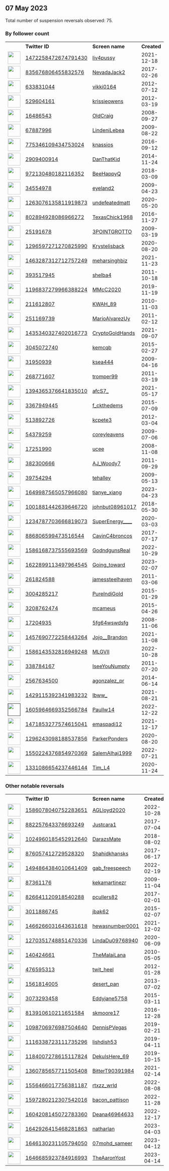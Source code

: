 
## 07 May 2023
Total number of suspension reversals observed: 75.

### By follower count
<table><tr><th></th><th align="left">Twitter ID</th><th align="left">Screen name</th>
<th align="left">Created</th><th align="left">Status</th><th align="left">Suspended</th><th align="left">Followers</th>
<tr><td><a href="https://pbs.twimg.com/profile_images/1654308862571294720/tL4cCaud_normal.jpg"><img src="https://pbs.twimg.com/profile_images/1654308862571294720/tL4cCaud_normal.jpg" width="40px" height="40px" align="center"/></a></td><td><a href="https://twitter.com/intent/user?user_id=1472258472674791430">1472258472674791430</a></td><td><a href="https://twitter.com/liv4pussy">liv4pussy</a></td><td>2021-12-18</td><td align="center"></td><td>2023-04-09</td><td>81245</td></tr>
<tr><td><a href="https://pbs.twimg.com/profile_images/1252693025546854400/iF0RiL5k_normal.jpg"><img src="https://pbs.twimg.com/profile_images/1252693025546854400/iF0RiL5k_normal.jpg" width="40px" height="40px" align="center"/></a></td><td><a href="https://twitter.com/intent/user?user_id=835676806455832576">835676806455832576</a></td><td><a href="https://twitter.com/NevadaJack2">NevadaJack2</a></td><td>2017-02-26</td><td align="center"></td><td></td><td>37739</td></tr>
<tr><td><a href="https://pbs.twimg.com/profile_images/1639981291671257088/AkN4oRlR_normal.jpg"><img src="https://pbs.twimg.com/profile_images/1639981291671257088/AkN4oRlR_normal.jpg" width="40px" height="40px" align="center"/></a></td><td><a href="https://twitter.com/intent/user?user_id=633831044">633831044</a></td><td><a href="https://twitter.com/vikki0164">vikki0164</a></td><td>2012-07-12</td><td align="center"></td><td>2023-04-27</td><td>26711</td></tr>
<tr><td><a href="https://pbs.twimg.com/profile_images/1330985621456887813/Aw2tKMnE_normal.jpg"><img src="https://pbs.twimg.com/profile_images/1330985621456887813/Aw2tKMnE_normal.jpg" width="40px" height="40px" align="center"/></a></td><td><a href="https://twitter.com/intent/user?user_id=529604161">529604161</a></td><td><a href="https://twitter.com/krissieowens">krissieowens</a></td><td>2012-03-19</td><td align="center"></td><td></td><td>8813</td></tr>
<tr><td><a href="https://pbs.twimg.com/profile_images/1005210318216167424/AcfC-pRi_normal.jpg"><img src="https://pbs.twimg.com/profile_images/1005210318216167424/AcfC-pRi_normal.jpg" width="40px" height="40px" align="center"/></a></td><td><a href="https://twitter.com/intent/user?user_id=16486543">16486543</a></td><td><a href="https://twitter.com/OldCraig">OldCraig</a></td><td>2008-09-27</td><td align="center"></td><td></td><td>7786</td></tr>
<tr><td><a href="https://pbs.twimg.com/profile_images/1633380602492665857/j3_o7sNQ_normal.jpg"><img src="https://pbs.twimg.com/profile_images/1633380602492665857/j3_o7sNQ_normal.jpg" width="40px" height="40px" align="center"/></a></td><td><a href="https://twitter.com/intent/user?user_id=67887996">67887996</a></td><td><a href="https://twitter.com/LindeniLebea">LindeniLebea</a></td><td>2009-08-22</td><td align="center"></td><td>2022-12-26</td><td>7303</td></tr>
<tr><td><a href="https://pbs.twimg.com/profile_images/818859420792881153/YVAxOmRH_normal.jpg"><img src="https://pbs.twimg.com/profile_images/818859420792881153/YVAxOmRH_normal.jpg" width="40px" height="40px" align="center"/></a></td><td><a href="https://twitter.com/intent/user?user_id=775346109434753024">775346109434753024</a></td><td><a href="https://twitter.com/knassios">knassios</a></td><td>2016-09-12</td><td align="center">🔒</td><td></td><td>5690</td></tr>
<tr><td><a href="https://pbs.twimg.com/profile_images/1653291888236204032/fCCZwfVa_normal.jpg"><img src="https://pbs.twimg.com/profile_images/1653291888236204032/fCCZwfVa_normal.jpg" width="40px" height="40px" align="center"/></a></td><td><a href="https://twitter.com/intent/user?user_id=2909400914">2909400914</a></td><td><a href="https://twitter.com/DanThatKid">DanThatKid</a></td><td>2014-11-24</td><td align="center"></td><td></td><td>5420</td></tr>
<tr><td><a href="https://pbs.twimg.com/profile_images/1278905322426339328/lgW_zhCK_normal.jpg"><img src="https://pbs.twimg.com/profile_images/1278905322426339328/lgW_zhCK_normal.jpg" width="40px" height="40px" align="center"/></a></td><td><a href="https://twitter.com/intent/user?user_id=972130480182116352">972130480182116352</a></td><td><a href="https://twitter.com/BeeHappyQ">BeeHappyQ</a></td><td>2018-03-09</td><td align="center"></td><td></td><td>3404</td></tr>
<tr><td><a href="https://pbs.twimg.com/profile_images/1344559172705247232/VqL2MJEu_normal.jpg"><img src="https://pbs.twimg.com/profile_images/1344559172705247232/VqL2MJEu_normal.jpg" width="40px" height="40px" align="center"/></a></td><td><a href="https://twitter.com/intent/user?user_id=34554978">34554978</a></td><td><a href="https://twitter.com/eyeland2">eyeland2</a></td><td>2009-04-23</td><td align="center"></td><td>2023-02-09</td><td>3021</td></tr>
<tr><td><a href="https://pbs.twimg.com/profile_images/1652385525058215936/H8k64CHd_normal.jpg"><img src="https://pbs.twimg.com/profile_images/1652385525058215936/H8k64CHd_normal.jpg" width="40px" height="40px" align="center"/></a></td><td><a href="https://twitter.com/intent/user?user_id=1263076135811919873">1263076135811919873</a></td><td><a href="https://twitter.com/undefeatedmatt">undefeatedmatt</a></td><td>2020-05-20</td><td align="center"></td><td>2022-02-25</td><td>2837</td></tr>
<tr><td><a href="https://pbs.twimg.com/profile_images/947459505771700224/GADdAIta_normal.jpg"><img src="https://pbs.twimg.com/profile_images/947459505771700224/GADdAIta_normal.jpg" width="40px" height="40px" align="center"/></a></td><td><a href="https://twitter.com/intent/user?user_id=802894928086966272">802894928086966272</a></td><td><a href="https://twitter.com/TexasChick1968">TexasChick1968</a></td><td>2016-11-27</td><td align="center"></td><td></td><td>2756</td></tr>
<tr><td><a href="https://pbs.twimg.com/profile_images/651301348407775232/G3ezNLyn_normal.png"><img src="https://pbs.twimg.com/profile_images/651301348407775232/G3ezNLyn_normal.png" width="40px" height="40px" align="center"/></a></td><td><a href="https://twitter.com/intent/user?user_id=25191678">25191678</a></td><td><a href="https://twitter.com/3POINTGROTTO">3POINTGROTTO</a></td><td>2009-03-19</td><td align="center"></td><td></td><td>1570</td></tr>
<tr><td><a href="https://pbs.twimg.com/profile_images/1572246676995194884/O2JrAHsQ_normal.jpg"><img src="https://pbs.twimg.com/profile_images/1572246676995194884/O2JrAHsQ_normal.jpg" width="40px" height="40px" align="center"/></a></td><td><a href="https://twitter.com/intent/user?user_id=1296597271270825990">1296597271270825990</a></td><td><a href="https://twitter.com/Krystelisback">Krystelisback</a></td><td>2020-08-20</td><td align="center"></td><td>2022-09-26</td><td>1324</td></tr>
<tr><td><a href="https://pbs.twimg.com/profile_images/1608196061226729472/dWzoOTXT_normal.jpg"><img src="https://pbs.twimg.com/profile_images/1608196061226729472/dWzoOTXT_normal.jpg" width="40px" height="40px" align="center"/></a></td><td><a href="https://twitter.com/intent/user?user_id=1463287312712757249">1463287312712757249</a></td><td><a href="https://twitter.com/meharsinghbiz">meharsinghbiz</a></td><td>2021-11-23</td><td align="center"></td><td>2023-01-16</td><td>1261</td></tr>
<tr><td><a href="https://pbs.twimg.com/profile_images/1633896266227695621/6kfICk5k_normal.jpg"><img src="https://pbs.twimg.com/profile_images/1633896266227695621/6kfICk5k_normal.jpg" width="40px" height="40px" align="center"/></a></td><td><a href="https://twitter.com/intent/user?user_id=393517945">393517945</a></td><td><a href="https://twitter.com/shelba4">shelba4</a></td><td>2011-10-18</td><td align="center"></td><td>2023-04-27</td><td>871</td></tr>
<tr><td><a href="https://pbs.twimg.com/profile_images/1204294212101038080/_wX-CxJR_normal.jpg"><img src="https://pbs.twimg.com/profile_images/1204294212101038080/_wX-CxJR_normal.jpg" width="40px" height="40px" align="center"/></a></td><td><a href="https://twitter.com/intent/user?user_id=1196837279966388224">1196837279966388224</a></td><td><a href="https://twitter.com/MMcC2020">MMcC2020</a></td><td>2019-11-19</td><td align="center"></td><td></td><td>784</td></tr>
<tr><td><a href="https://pbs.twimg.com/profile_images/1421066387557163009/9nqy4Ghj_normal.jpg"><img src="https://pbs.twimg.com/profile_images/1421066387557163009/9nqy4Ghj_normal.jpg" width="40px" height="40px" align="center"/></a></td><td><a href="https://twitter.com/intent/user?user_id=211612807">211612807</a></td><td><a href="https://twitter.com/KWAH_89">KWAH_89</a></td><td>2010-11-03</td><td align="center"></td><td>2023-01-09</td><td>771</td></tr>
<tr><td><a href="https://pbs.twimg.com/profile_images/1352492741910028288/yqb8KKjb_normal.jpg"><img src="https://pbs.twimg.com/profile_images/1352492741910028288/yqb8KKjb_normal.jpg" width="40px" height="40px" align="center"/></a></td><td><a href="https://twitter.com/intent/user?user_id=251169739">251169739</a></td><td><a href="https://twitter.com/MarioAlvarezUy">MarioAlvarezUy</a></td><td>2011-02-12</td><td align="center">🔒</td><td>2022-09-13</td><td>762</td></tr>
<tr><td><a href="https://pbs.twimg.com/profile_images/1650867252093132801/xJNDmvrd_normal.jpg"><img src="https://pbs.twimg.com/profile_images/1650867252093132801/xJNDmvrd_normal.jpg" width="40px" height="40px" align="center"/></a></td><td><a href="https://twitter.com/intent/user?user_id=1435340327402016773">1435340327402016773</a></td><td><a href="https://twitter.com/CryptoGoldHands">CryptoGoldHands</a></td><td>2021-09-07</td><td align="center"></td><td>2023-01-27</td><td>711</td></tr>
<tr><td><a href="https://pbs.twimg.com/profile_images/1326938395277488133/rUbUpJCy_normal.jpg"><img src="https://pbs.twimg.com/profile_images/1326938395277488133/rUbUpJCy_normal.jpg" width="40px" height="40px" align="center"/></a></td><td><a href="https://twitter.com/intent/user?user_id=3045072740">3045072740</a></td><td><a href="https://twitter.com/kemcqb">kemcqb</a></td><td>2015-02-27</td><td align="center"></td><td></td><td>670</td></tr>
<tr><td><a href="https://pbs.twimg.com/profile_images/1094836665330262016/zRAXGBzN_normal.jpg"><img src="https://pbs.twimg.com/profile_images/1094836665330262016/zRAXGBzN_normal.jpg" width="40px" height="40px" align="center"/></a></td><td><a href="https://twitter.com/intent/user?user_id=31950939">31950939</a></td><td><a href="https://twitter.com/ksea444">ksea444</a></td><td>2009-04-16</td><td align="center"></td><td>2022-04-05</td><td>665</td></tr>
<tr><td><a href="https://pbs.twimg.com/profile_images/1170294652638912513/kfrNr11__normal.jpg"><img src="https://pbs.twimg.com/profile_images/1170294652638912513/kfrNr11__normal.jpg" width="40px" height="40px" align="center"/></a></td><td><a href="https://twitter.com/intent/user?user_id=268771607">268771607</a></td><td><a href="https://twitter.com/tromper99">tromper99</a></td><td>2011-03-19</td><td align="center"></td><td></td><td>660</td></tr>
<tr><td><a href="https://pbs.twimg.com/profile_images/1532012205809487872/Y9iwE5Nj_normal.jpg"><img src="https://pbs.twimg.com/profile_images/1532012205809487872/Y9iwE5Nj_normal.jpg" width="40px" height="40px" align="center"/></a></td><td><a href="https://twitter.com/intent/user?user_id=1394365376641835010">1394365376641835010</a></td><td><a href="https://twitter.com/afcS7_">afcS7_</a></td><td>2021-05-17</td><td align="center"></td><td></td><td>633</td></tr>
<tr><td><a href="https://pbs.twimg.com/profile_images/1214251860091179018/UB7MPHPE_normal.jpg"><img src="https://pbs.twimg.com/profile_images/1214251860091179018/UB7MPHPE_normal.jpg" width="40px" height="40px" align="center"/></a></td><td><a href="https://twitter.com/intent/user?user_id=3367949445">3367949445</a></td><td><a href="https://twitter.com/f_ckthedems">f_ckthedems</a></td><td>2015-07-09</td><td align="center"></td><td></td><td>368</td></tr>
<tr><td><a href="https://pbs.twimg.com/profile_images/546193261564817408/68SStaTz_normal.jpeg"><img src="https://pbs.twimg.com/profile_images/546193261564817408/68SStaTz_normal.jpeg" width="40px" height="40px" align="center"/></a></td><td><a href="https://twitter.com/intent/user?user_id=513892726">513892726</a></td><td><a href="https://twitter.com/kcpete3">kcpete3</a></td><td>2012-03-04</td><td align="center"></td><td></td><td>358</td></tr>
<tr><td><a href="https://pbs.twimg.com/profile_images/1095027996816232449/VR0sQ79__normal.jpg"><img src="https://pbs.twimg.com/profile_images/1095027996816232449/VR0sQ79__normal.jpg" width="40px" height="40px" align="center"/></a></td><td><a href="https://twitter.com/intent/user?user_id=54379259">54379259</a></td><td><a href="https://twitter.com/coreyleavens">coreyleavens</a></td><td>2009-07-06</td><td align="center"></td><td></td><td>347</td></tr>
<tr><td><a href="https://pbs.twimg.com/profile_images/1522210014/Blue_Lace_16_normal.JPG"><img src="https://pbs.twimg.com/profile_images/1522210014/Blue_Lace_16_normal.JPG" width="40px" height="40px" align="center"/></a></td><td><a href="https://twitter.com/intent/user?user_id=17251990">17251990</a></td><td><a href="https://twitter.com/ucee">ucee</a></td><td>2008-11-08</td><td align="center"></td><td>2023-03-10</td><td>287</td></tr>
<tr><td><a href="https://pbs.twimg.com/profile_images/1647950077967880193/umMv2Tb2_normal.jpg"><img src="https://pbs.twimg.com/profile_images/1647950077967880193/umMv2Tb2_normal.jpg" width="40px" height="40px" align="center"/></a></td><td><a href="https://twitter.com/intent/user?user_id=382300666">382300666</a></td><td><a href="https://twitter.com/AJ_Woody7">AJ_Woody7</a></td><td>2011-09-29</td><td align="center"></td><td>2023-03-26</td><td>267</td></tr>
<tr><td><a href="https://pbs.twimg.com/profile_images/1655023164210966528/tKrd-uTG_normal.jpg"><img src="https://pbs.twimg.com/profile_images/1655023164210966528/tKrd-uTG_normal.jpg" width="40px" height="40px" align="center"/></a></td><td><a href="https://twitter.com/intent/user?user_id=39754294">39754294</a></td><td><a href="https://twitter.com/tehalley">tehalley</a></td><td>2009-05-13</td><td align="center"></td><td></td><td>244</td></tr>
<tr><td><a href="https://pbs.twimg.com/profile_images/1650009754012352513/DhvtYM6y_normal.jpg"><img src="https://pbs.twimg.com/profile_images/1650009754012352513/DhvtYM6y_normal.jpg" width="40px" height="40px" align="center"/></a></td><td><a href="https://twitter.com/intent/user?user_id=1649987565057966080">1649987565057966080</a></td><td><a href="https://twitter.com/tianye_xiang">tianye_xiang</a></td><td>2023-04-23</td><td align="center"></td><td>2023-05-01</td><td>233</td></tr>
<tr><td><a href="https://pbs.twimg.com/profile_images/1012075980721180672/GrDqA0I7_normal.jpg"><img src="https://pbs.twimg.com/profile_images/1012075980721180672/GrDqA0I7_normal.jpg" width="40px" height="40px" align="center"/></a></td><td><a href="https://twitter.com/intent/user?user_id=1001881442639646720">1001881442639646720</a></td><td><a href="https://twitter.com/johnbut08961017">johnbut08961017</a></td><td>2018-05-30</td><td align="center"></td><td></td><td>173</td></tr>
<tr><td><a href="https://pbs.twimg.com/profile_images/1557632761288347648/G7qn_tjT_normal.jpg"><img src="https://pbs.twimg.com/profile_images/1557632761288347648/G7qn_tjT_normal.jpg" width="40px" height="40px" align="center"/></a></td><td><a href="https://twitter.com/intent/user?user_id=1234787703666819073">1234787703666819073</a></td><td><a href="https://twitter.com/SuperEnergy____">SuperEnergy____</a></td><td>2020-03-03</td><td align="center">🔒</td><td>2023-03-02</td><td>136</td></tr>
<tr><td><a href="https://pbs.twimg.com/profile_images/1269279201946824704/H2WM9khJ_normal.jpg"><img src="https://pbs.twimg.com/profile_images/1269279201946824704/H2WM9khJ_normal.jpg" width="40px" height="40px" align="center"/></a></td><td><a href="https://twitter.com/intent/user?user_id=886806599473516544">886806599473516544</a></td><td><a href="https://twitter.com/CavinC4broncos">CavinC4broncos</a></td><td>2017-07-17</td><td align="center"></td><td></td><td>119</td></tr>
<tr><td><a href="https://pbs.twimg.com/profile_images/1586169370643947523/jOUwMKfQ_normal.jpg"><img src="https://pbs.twimg.com/profile_images/1586169370643947523/jOUwMKfQ_normal.jpg" width="40px" height="40px" align="center"/></a></td><td><a href="https://twitter.com/intent/user?user_id=1586168737555693569">1586168737555693569</a></td><td><a href="https://twitter.com/GodndgunsReal">GodndgunsReal</a></td><td>2022-10-29</td><td align="center"></td><td>2022-11-12</td><td>119</td></tr>
<tr><td><a href="https://pbs.twimg.com/profile_images/1647940579442192385/tGcdOXgH_normal.jpg"><img src="https://pbs.twimg.com/profile_images/1647940579442192385/tGcdOXgH_normal.jpg" width="40px" height="40px" align="center"/></a></td><td><a href="https://twitter.com/intent/user?user_id=1622899113497964545">1622899113497964545</a></td><td><a href="https://twitter.com/Going_toward">Going_toward</a></td><td>2023-02-07</td><td align="center"></td><td>2023-03-30</td><td>114</td></tr>
<tr><td><a href="https://pbs.twimg.com/profile_images/1264499416/brujah_by_hakanerdemir-d33gfxl_normal.png"><img src="https://pbs.twimg.com/profile_images/1264499416/brujah_by_hakanerdemir-d33gfxl_normal.png" width="40px" height="40px" align="center"/></a></td><td><a href="https://twitter.com/intent/user?user_id=261824588">261824588</a></td><td><a href="https://twitter.com/jamessteelhaven">jamessteelhaven</a></td><td>2011-03-06</td><td align="center"></td><td></td><td>90</td></tr>
<tr><td><a href="https://pbs.twimg.com/profile_images/1577471902217637891/2Mq80fkd_normal.jpg"><img src="https://pbs.twimg.com/profile_images/1577471902217637891/2Mq80fkd_normal.jpg" width="40px" height="40px" align="center"/></a></td><td><a href="https://twitter.com/intent/user?user_id=3004285217">3004285217</a></td><td><a href="https://twitter.com/PureIndiGold">PureIndiGold</a></td><td>2015-01-29</td><td align="center"></td><td>2022-12-03</td><td>75</td></tr>
<tr><td><a href="https://pbs.twimg.com/profile_images/924156384446418945/D5fKNtwJ_normal.jpg"><img src="https://pbs.twimg.com/profile_images/924156384446418945/D5fKNtwJ_normal.jpg" width="40px" height="40px" align="center"/></a></td><td><a href="https://twitter.com/intent/user?user_id=3208762474">3208762474</a></td><td><a href="https://twitter.com/mcameus">mcameus</a></td><td>2015-04-26</td><td align="center"></td><td></td><td>75</td></tr>
<tr><td><a href="https://pbs.twimg.com/profile_images/1640716802488680448/GTz9UHkK_normal.jpg"><img src="https://pbs.twimg.com/profile_images/1640716802488680448/GTz9UHkK_normal.jpg" width="40px" height="40px" align="center"/></a></td><td><a href="https://twitter.com/intent/user?user_id=17204935">17204935</a></td><td><a href="https://twitter.com/5fg64wswdsfg">5fg64wswdsfg</a></td><td>2008-11-06</td><td align="center"></td><td></td><td>71</td></tr>
<tr><td><a href="https://pbs.twimg.com/profile_images/1462161943364399105/1EnbUYNj_normal.jpg"><img src="https://pbs.twimg.com/profile_images/1462161943364399105/1EnbUYNj_normal.jpg" width="40px" height="40px" align="center"/></a></td><td><a href="https://twitter.com/intent/user?user_id=1457690772258443264">1457690772258443264</a></td><td><a href="https://twitter.com/Jojo__Brandon">Jojo__Brandon</a></td><td>2021-11-08</td><td align="center"></td><td>2022-02-13</td><td>70</td></tr>
<tr><td><a href="https://pbs.twimg.com/profile_images/1594439004803502081/w8wg68Ie_normal.jpg"><img src="https://pbs.twimg.com/profile_images/1594439004803502081/w8wg68Ie_normal.jpg" width="40px" height="40px" align="center"/></a></td><td><a href="https://twitter.com/intent/user?user_id=1586143532816949248">1586143532816949248</a></td><td><a href="https://twitter.com/MLGVII">MLGVII</a></td><td>2022-10-28</td><td align="center"></td><td>2023-01-09</td><td>57</td></tr>
<tr><td><a href="https://pbs.twimg.com/profile_images/1347769455036784642/KY92L19b_normal.jpg"><img src="https://pbs.twimg.com/profile_images/1347769455036784642/KY92L19b_normal.jpg" width="40px" height="40px" align="center"/></a></td><td><a href="https://twitter.com/intent/user?user_id=338784167">338784167</a></td><td><a href="https://twitter.com/IseeYouNumpty">IseeYouNumpty</a></td><td>2011-07-20</td><td align="center"></td><td></td><td>56</td></tr>
<tr><td><a href="https://pbs.twimg.com/profile_images/1326705999424708608/EqG1_dZe_normal.jpg"><img src="https://pbs.twimg.com/profile_images/1326705999424708608/EqG1_dZe_normal.jpg" width="40px" height="40px" align="center"/></a></td><td><a href="https://twitter.com/intent/user?user_id=2567634500">2567634500</a></td><td><a href="https://twitter.com/agonzalez_pr">agonzalez_pr</a></td><td>2014-06-14</td><td align="center"></td><td></td><td>54</td></tr>
<tr><td><a href="https://pbs.twimg.com/profile_images/1468350121771511810/dF2Xhr9w_normal.jpg"><img src="https://pbs.twimg.com/profile_images/1468350121771511810/dF2Xhr9w_normal.jpg" width="40px" height="40px" align="center"/></a></td><td><a href="https://twitter.com/intent/user?user_id=1429115392341983232">1429115392341983232</a></td><td><a href="https://twitter.com/Ibww_">Ibww_</a></td><td>2021-08-21</td><td align="center"></td><td>2023-01-18</td><td>54</td></tr>
<tr><td><a href=""><img src="" width="40px" height="40px" align="center"/></a></td><td><a href="https://twitter.com/intent/user?user_id=1605964669352566784">1605964669352566784</a></td><td><a href="https://twitter.com/Paullw14">Paullw14</a></td><td>2022-12-22</td><td align="center"></td><td>2023-05-04</td><td>52</td></tr>
<tr><td><a href="https://pbs.twimg.com/profile_images/1471853733956911108/nN1viAZY_normal.jpg"><img src="https://pbs.twimg.com/profile_images/1471853733956911108/nN1viAZY_normal.jpg" width="40px" height="40px" align="center"/></a></td><td><a href="https://twitter.com/intent/user?user_id=1471853277574615041">1471853277574615041</a></td><td><a href="https://twitter.com/emaspadi12">emaspadi12</a></td><td>2021-12-17</td><td align="center"></td><td>2022-11-20</td><td>50</td></tr>
<tr><td><a href="https://pbs.twimg.com/profile_images/1296245430263484421/wfAYgzvs_normal.jpg"><img src="https://pbs.twimg.com/profile_images/1296245430263484421/wfAYgzvs_normal.jpg" width="40px" height="40px" align="center"/></a></td><td><a href="https://twitter.com/intent/user?user_id=1296243098188537856">1296243098188537856</a></td><td><a href="https://twitter.com/ParkerPonders">ParkerPonders</a></td><td>2020-08-20</td><td align="center"></td><td>2022-10-30</td><td>49</td></tr>
<tr><td><a href="https://pbs.twimg.com/profile_images/1550225092398940163/kybbhyYZ_normal.jpg"><img src="https://pbs.twimg.com/profile_images/1550225092398940163/kybbhyYZ_normal.jpg" width="40px" height="40px" align="center"/></a></td><td><a href="https://twitter.com/intent/user?user_id=1550224376854970369">1550224376854970369</a></td><td><a href="https://twitter.com/SalemAlhaj1999">SalemAlhaj1999</a></td><td>2022-07-21</td><td align="center"></td><td>2023-02-27</td><td>42</td></tr>
<tr><td><a href="https://pbs.twimg.com/profile_images/1515478332250505216/8cx-4Ih8_normal.jpg"><img src="https://pbs.twimg.com/profile_images/1515478332250505216/8cx-4Ih8_normal.jpg" width="40px" height="40px" align="center"/></a></td><td><a href="https://twitter.com/intent/user?user_id=1331086654237446144">1331086654237446144</a></td><td><a href="https://twitter.com/Tim_L4">Tim_L4</a></td><td>2020-11-24</td><td align="center"></td><td>2023-03-24</td><td>40</td></tr>
</table>

### Other notable reversals
<table><tr><th></th><th align="left">Twitter ID</th><th align="left">Screen name</th>
<th align="left">Created</th><th align="left">Status</th><th align="left">Suspended</th><th align="left">Followers</th>
<tr><td><a href="https://pbs.twimg.com/profile_images/1622713139690184709/L-KJeysi_normal.jpg"><img src="https://pbs.twimg.com/profile_images/1622713139690184709/L-KJeysi_normal.jpg" width="40px" height="40px" align="center"/></a></td><td><a href="https://twitter.com/intent/user?user_id=1586078040752283651">1586078040752283651</a></td><td><a href="https://twitter.com/AGLloyd2020">AGLloyd2020</a></td><td>2022-10-28</td><td align="center"></td><td>2023-03-01</td><td>2</td></tr>
<tr><td><a href="https://pbs.twimg.com/profile_images/1497774015636779010/a75KOTog_normal.jpg"><img src="https://pbs.twimg.com/profile_images/1497774015636779010/a75KOTog_normal.jpg" width="40px" height="40px" align="center"/></a></td><td><a href="https://twitter.com/intent/user?user_id=882257643376693249">882257643376693249</a></td><td><a href="https://twitter.com/Justcara1">Justcara1</a></td><td>2017-07-04</td><td align="center"></td><td>2022-12-30</td><td>12</td></tr>
<tr><td><a href="https://pbs.twimg.com/profile_images/1425569373545246725/6-VzZKjO_normal.jpg"><img src="https://pbs.twimg.com/profile_images/1425569373545246725/6-VzZKjO_normal.jpg" width="40px" height="40px" align="center"/></a></td><td><a href="https://twitter.com/intent/user?user_id=1024960185452912640">1024960185452912640</a></td><td><a href="https://twitter.com/DarazsMate">DarazsMate</a></td><td>2018-08-02</td><td align="center"></td><td>2023-01-10</td><td>37</td></tr>
<tr><td><a href="https://pbs.twimg.com/profile_images/1655022865865928704/FjvyycOh_normal.jpg"><img src="https://pbs.twimg.com/profile_images/1655022865865928704/FjvyycOh_normal.jpg" width="40px" height="40px" align="center"/></a></td><td><a href="https://twitter.com/intent/user?user_id=876057412729528320">876057412729528320</a></td><td><a href="https://twitter.com/Shahidkhansks">Shahidkhansks</a></td><td>2017-06-17</td><td align="center"></td><td>2023-02-15</td><td>32</td></tr>
<tr><td><a href="https://pbs.twimg.com/profile_images/1495008089409470464/MSsrRhaL_normal.jpg"><img src="https://pbs.twimg.com/profile_images/1495008089409470464/MSsrRhaL_normal.jpg" width="40px" height="40px" align="center"/></a></td><td><a href="https://twitter.com/intent/user?user_id=1494864384010641409">1494864384010641409</a></td><td><a href="https://twitter.com/gab_freespeech">gab_freespeech</a></td><td>2022-02-19</td><td align="center"></td><td>2022-07-23</td><td>39</td></tr>
<tr><td><a href="https://pbs.twimg.com/profile_images/508106211/keka_normal.JPG"><img src="https://pbs.twimg.com/profile_images/508106211/keka_normal.JPG" width="40px" height="40px" align="center"/></a></td><td><a href="https://twitter.com/intent/user?user_id=87361176">87361176</a></td><td><a href="https://twitter.com/kekamartinezr">kekamartinezr</a></td><td>2009-11-04</td><td align="center">🔒</td><td>2023-04-12</td><td>0</td></tr>
<tr><td><a href="https://abs.twimg.com/sticky/default_profile_images/default_profile_normal.png"><img src="https://abs.twimg.com/sticky/default_profile_images/default_profile_normal.png" width="40px" height="40px" align="center"/></a></td><td><a href="https://twitter.com/intent/user?user_id=826641120918540288">826641120918540288</a></td><td><a href="https://twitter.com/pcullers82">pcullers82</a></td><td>2017-02-01</td><td align="center"></td><td>2023-03-11</td><td>4</td></tr>
<tr><td><a href="https://pbs.twimg.com/profile_images/1441373342578003970/tw0_oT9D_normal.jpg"><img src="https://pbs.twimg.com/profile_images/1441373342578003970/tw0_oT9D_normal.jpg" width="40px" height="40px" align="center"/></a></td><td><a href="https://twitter.com/intent/user?user_id=3011886745">3011886745</a></td><td><a href="https://twitter.com/jbak62">jbak62</a></td><td>2015-02-07</td><td align="center"></td><td>2022-09-22</td><td>10</td></tr>
<tr><td><a href="https://pbs.twimg.com/profile_images/1466266907502432269/R_rtU6Y-_normal.jpg"><img src="https://pbs.twimg.com/profile_images/1466266907502432269/R_rtU6Y-_normal.jpg" width="40px" height="40px" align="center"/></a></td><td><a href="https://twitter.com/intent/user?user_id=1466266031643631618">1466266031643631618</a></td><td><a href="https://twitter.com/hewasnumber0001">hewasnumber0001</a></td><td>2021-12-02</td><td align="center"></td><td>2022-03-28</td><td>3</td></tr>
<tr><td><a href="https://abs.twimg.com/sticky/default_profile_images/default_profile_normal.png"><img src="https://abs.twimg.com/sticky/default_profile_images/default_profile_normal.png" width="40px" height="40px" align="center"/></a></td><td><a href="https://twitter.com/intent/user?user_id=1270351748851470336">1270351748851470336</a></td><td><a href="https://twitter.com/LindaDu09768940">LindaDu09768940</a></td><td>2020-06-09</td><td align="center"></td><td>2022-11-09</td><td>16</td></tr>
<tr><td><a href="https://pbs.twimg.com/profile_images/1652936916571140096/5CwsIHJs_normal.jpg"><img src="https://pbs.twimg.com/profile_images/1652936916571140096/5CwsIHJs_normal.jpg" width="40px" height="40px" align="center"/></a></td><td><a href="https://twitter.com/intent/user?user_id=140424661">140424661</a></td><td><a href="https://twitter.com/TheMalaiLana">TheMalaiLana</a></td><td>2010-05-05</td><td align="center"></td><td></td><td>33</td></tr>
<tr><td><a href="https://pbs.twimg.com/profile_images/378800000278337412/d1f3acd6fe9998e9b761cf26b68e49e6_normal.png"><img src="https://pbs.twimg.com/profile_images/378800000278337412/d1f3acd6fe9998e9b761cf26b68e49e6_normal.png" width="40px" height="40px" align="center"/></a></td><td><a href="https://twitter.com/intent/user?user_id=476595313">476595313</a></td><td><a href="https://twitter.com/twit_heel">twit_heel</a></td><td>2012-01-28</td><td align="center"></td><td>2023-04-24</td><td>13</td></tr>
<tr><td><a href="https://pbs.twimg.com/profile_images/1628887108738863104/RcDCrigu_normal.jpg"><img src="https://pbs.twimg.com/profile_images/1628887108738863104/RcDCrigu_normal.jpg" width="40px" height="40px" align="center"/></a></td><td><a href="https://twitter.com/intent/user?user_id=1561814005">1561814005</a></td><td><a href="https://twitter.com/desert_pan">desert_pan</a></td><td>2013-07-02</td><td align="center"></td><td>2023-03-13</td><td>2</td></tr>
<tr><td><a href="https://pbs.twimg.com/profile_images/1140680181235036160/kuxECgV__normal.jpg"><img src="https://pbs.twimg.com/profile_images/1140680181235036160/kuxECgV__normal.jpg" width="40px" height="40px" align="center"/></a></td><td><a href="https://twitter.com/intent/user?user_id=3073293458">3073293458</a></td><td><a href="https://twitter.com/Eddyjane5758">Eddyjane5758</a></td><td>2015-03-11</td><td align="center"></td><td></td><td>0</td></tr>
<tr><td><a href="https://pbs.twimg.com/profile_images/1653770868307230722/HSe8V5np_normal.jpg"><img src="https://pbs.twimg.com/profile_images/1653770868307230722/HSe8V5np_normal.jpg" width="40px" height="40px" align="center"/></a></td><td><a href="https://twitter.com/intent/user?user_id=813910610211651584">813910610211651584</a></td><td><a href="https://twitter.com/skmoore17">skmoore17</a></td><td>2016-12-28</td><td align="center"></td><td></td><td>1</td></tr>
<tr><td><a href="https://pbs.twimg.com/profile_images/1098751679619465216/irKaH8xR_normal.jpg"><img src="https://pbs.twimg.com/profile_images/1098751679619465216/irKaH8xR_normal.jpg" width="40px" height="40px" align="center"/></a></td><td><a href="https://twitter.com/intent/user?user_id=1098706976987504640">1098706976987504640</a></td><td><a href="https://twitter.com/DennisPVegas">DennisPVegas</a></td><td>2019-02-21</td><td align="center"></td><td></td><td>15</td></tr>
<tr><td><a href="https://pbs.twimg.com/profile_images/1349542401040408578/1DWzyT7h_normal.jpg"><img src="https://pbs.twimg.com/profile_images/1349542401040408578/1DWzyT7h_normal.jpg" width="40px" height="40px" align="center"/></a></td><td><a href="https://twitter.com/intent/user?user_id=1116338723111735296">1116338723111735296</a></td><td><a href="https://twitter.com/lishdish53">lishdish53</a></td><td>2019-04-11</td><td align="center">🔒</td><td>2022-02-20</td><td>7</td></tr>
<tr><td><a href="https://pbs.twimg.com/profile_images/1350023067926368257/Vpu0uvzB_normal.jpg"><img src="https://pbs.twimg.com/profile_images/1350023067926368257/Vpu0uvzB_normal.jpg" width="40px" height="40px" align="center"/></a></td><td><a href="https://twitter.com/intent/user?user_id=1184007278615117824">1184007278615117824</a></td><td><a href="https://twitter.com/DekuIsHere_69">DekuIsHere_69</a></td><td>2019-10-15</td><td align="center"></td><td>2023-01-09</td><td>7</td></tr>
<tr><td><a href="https://abs.twimg.com/sticky/default_profile_images/default_profile_normal.png"><img src="https://abs.twimg.com/sticky/default_profile_images/default_profile_normal.png" width="40px" height="40px" align="center"/></a></td><td><a href="https://twitter.com/intent/user?user_id=1360785657711505408">1360785657711505408</a></td><td><a href="https://twitter.com/BitterT90391984">BitterT90391984</a></td><td>2021-02-14</td><td align="center"></td><td>2023-04-27</td><td>4</td></tr>
<tr><td><a href="https://pbs.twimg.com/profile_images/1643751872451190792/2_hJnbIi_normal.jpg"><img src="https://pbs.twimg.com/profile_images/1643751872451190792/2_hJnbIi_normal.jpg" width="40px" height="40px" align="center"/></a></td><td><a href="https://twitter.com/intent/user?user_id=1556466017756381187">1556466017756381187</a></td><td><a href="https://twitter.com/rtxzz_wrld">rtxzz_wrld</a></td><td>2022-08-08</td><td align="center">🔒</td><td>2023-01-20</td><td>10</td></tr>
<tr><td><a href="https://pbs.twimg.com/profile_images/1597280283241631744/CVvWFBay_normal.png"><img src="https://pbs.twimg.com/profile_images/1597280283241631744/CVvWFBay_normal.png" width="40px" height="40px" align="center"/></a></td><td><a href="https://twitter.com/intent/user?user_id=1597280212307542016">1597280212307542016</a></td><td><a href="https://twitter.com/bacon_pattison">bacon_pattison</a></td><td>2022-11-28</td><td align="center"></td><td>2022-12-16</td><td>12</td></tr>
<tr><td><a href="https://abs.twimg.com/sticky/default_profile_images/default_profile_normal.png"><img src="https://abs.twimg.com/sticky/default_profile_images/default_profile_normal.png" width="40px" height="40px" align="center"/></a></td><td><a href="https://twitter.com/intent/user?user_id=1604208145072783360">1604208145072783360</a></td><td><a href="https://twitter.com/Deana46964633">Deana46964633</a></td><td>2022-12-17</td><td align="center"></td><td>2023-01-16</td><td>0</td></tr>
<tr><td><a href="https://abs.twimg.com/sticky/default_profile_images/default_profile_normal.png"><img src="https://abs.twimg.com/sticky/default_profile_images/default_profile_normal.png" width="40px" height="40px" align="center"/></a></td><td><a href="https://twitter.com/intent/user?user_id=1642926415468281863">1642926415468281863</a></td><td><a href="https://twitter.com/natharlan">natharlan</a></td><td>2023-04-03</td><td align="center"></td><td>2023-04-26</td><td>12</td></tr>
<tr><td><a href="https://pbs.twimg.com/profile_images/1646137750133919748/HEIr_ZR0_normal.jpg"><img src="https://pbs.twimg.com/profile_images/1646137750133919748/HEIr_ZR0_normal.jpg" width="40px" height="40px" align="center"/></a></td><td><a href="https://twitter.com/intent/user?user_id=1646130231105794050">1646130231105794050</a></td><td><a href="https://twitter.com/07mohd_sameer">07mohd_sameer</a></td><td>2023-04-12</td><td align="center"></td><td>2023-04-30</td><td>0</td></tr>
<tr><td><a href="https://abs.twimg.com/sticky/default_profile_images/default_profile_normal.png"><img src="https://abs.twimg.com/sticky/default_profile_images/default_profile_normal.png" width="40px" height="40px" align="center"/></a></td><td><a href="https://twitter.com/intent/user?user_id=1646685923784916993">1646685923784916993</a></td><td><a href="https://twitter.com/TheAaronYost">TheAaronYost</a></td><td>2023-04-14</td><td align="center"></td><td>2023-05-03</td><td>1</td></tr>
</table>
